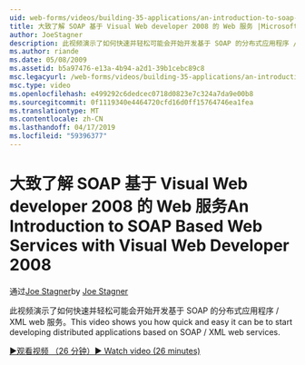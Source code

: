 ```yaml
---
uid: web-forms/videos/building-35-applications/an-introduction-to-soap-based-web-services-with-visual-web-developer-2008
title: 大致了解 SOAP 基于 Visual Web developer 2008 的 Web 服务 |Microsoft Docs
author: JoeStagner
description: 此视频演示了如何快速并轻松可能会开始开发基于 SOAP 的分布式应用程序 / XML web 服务。
ms.author: riande
ms.date: 05/08/2009
ms.assetid: b5a97476-e13a-4b94-a2d1-39b1cebc89c8
msc.legacyurl: /web-forms/videos/building-35-applications/an-introduction-to-soap-based-web-services-with-visual-web-developer-2008
msc.type: video
ms.openlocfilehash: e499292c6dedcec0718d0823e7c324a7da9e00b8
ms.sourcegitcommit: 0f1119340e4464720cfd16d0ff15764746ea1fea
ms.translationtype: MT
ms.contentlocale: zh-CN
ms.lasthandoff: 04/17/2019
ms.locfileid: "59396377"
---
```

# <a name="an-introduction-to-soap-based-web-services-with-visual-web-developer-2008"></a><span data-ttu-id="7859b-103">大致了解 SOAP 基于 Visual Web developer 2008 的 Web 服务</span><span class="sxs-lookup"><span data-stu-id="7859b-103">An Introduction to SOAP Based Web Services with Visual Web Developer 2008</span></span>

<span data-ttu-id="7859b-104">通过[Joe Stagner](https://github.com/JoeStagner)</span><span class="sxs-lookup"><span data-stu-id="7859b-104">by [Joe Stagner](https://github.com/JoeStagner)</span></span>

<span data-ttu-id="7859b-105">此视频演示了如何快速并轻松可能会开始开发基于 SOAP 的分布式应用程序 / XML web 服务。</span><span class="sxs-lookup"><span data-stu-id="7859b-105">This video shows you how quick and easy it can be to start developing distributed applications based on SOAP / XML web services.</span></span>

[<span data-ttu-id="7859b-106">&#9654;观看视频 （26 分钟）</span><span class="sxs-lookup"><span data-stu-id="7859b-106">&#9654; Watch video (26 minutes)</span></span>](https://channel9.msdn.com/Blogs/ASP-NET-Site-Videos/an-introduction-to-soap-based-web-services-with-visual-web-developer-2008)
